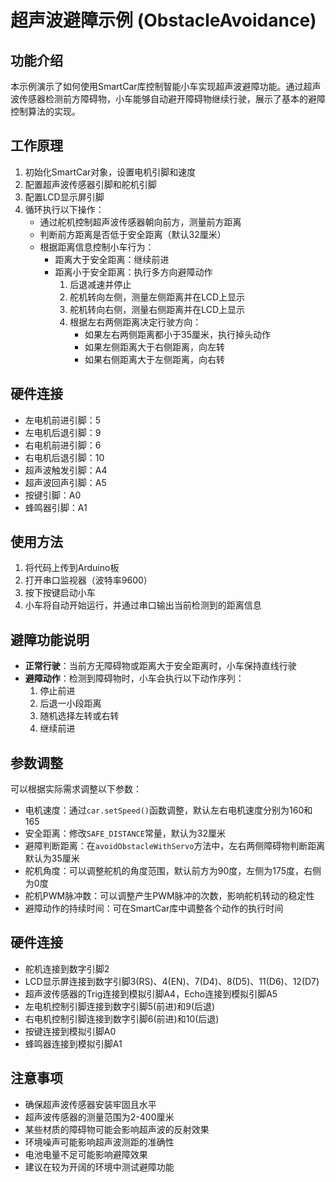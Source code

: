 # 超声波避障示例 (ObstacleAvoidance)

## 功能介绍

本示例演示了如何使用SmartCar库控制智能小车实现超声波避障功能。通过超声波传感器检测前方障碍物，小车能够自动避开障碍物继续行驶，展示了基本的避障控制算法的实现。

## 工作原理

1. 初始化SmartCar对象，设置电机引脚和速度
2. 配置超声波传感器引脚和舵机引脚
3. 配置LCD显示屏引脚
4. 循环执行以下操作：
   - 通过舵机控制超声波传感器朝向前方，测量前方距离
   - 判断前方距离是否低于安全距离（默认32厘米）
   - 根据距离信息控制小车行为：
     * 距离大于安全距离：继续前进
     * 距离小于安全距离：执行多方向避障动作
       1. 后退减速并停止
       2. 舵机转向左侧，测量左侧距离并在LCD上显示
       3. 舵机转向右侧，测量右侧距离并在LCD上显示
       4. 根据左右两侧距离决定行驶方向：
          - 如果左右两侧距离都小于35厘米，执行掉头动作
          - 如果左侧距离大于右侧距离，向左转
          - 如果右侧距离大于左侧距离，向右转

## 硬件连接

- 左电机前进引脚：5
- 左电机后退引脚：9
- 右电机前进引脚：6
- 右电机后退引脚：10
- 超声波触发引脚：A4
- 超声波回声引脚：A5
- 按键引脚：A0
- 蜂鸣器引脚：A1

## 使用方法

1. 将代码上传到Arduino板
2. 打开串口监视器（波特率9600）
3. 按下按键启动小车
4. 小车将自动开始运行，并通过串口输出当前检测到的距离信息

## 避障功能说明

- **正常行驶**：当前方无障碍物或距离大于安全距离时，小车保持直线行驶
- **避障动作**：检测到障碍物时，小车会执行以下动作序列：
  1. 停止前进
  2. 后退一小段距离
  3. 随机选择左转或右转
  4. 继续前进

## 参数调整

可以根据实际需求调整以下参数：

- 电机速度：通过`car.setSpeed()`函数调整，默认左右电机速度分别为160和165
- 安全距离：修改`SAFE_DISTANCE`常量，默认为32厘米
- 避障判断距离：在`avoidObstacleWithServo`方法中，左右两侧障碍物判断距离默认为35厘米
- 舵机角度：可以调整舵机的角度范围，默认前方为90度，左侧为175度，右侧为0度
- 舵机PWM脉冲数：可以调整产生PWM脉冲的次数，影响舵机转动的稳定性
- 避障动作的持续时间：可在SmartCar库中调整各个动作的执行时间

## 硬件连接

- 舵机连接到数字引脚2
- LCD显示屏连接到数字引脚3(RS)、4(EN)、7(D4)、8(D5)、11(D6)、12(D7)
- 超声波传感器的Trig连接到模拟引脚A4，Echo连接到模拟引脚A5
- 左电机控制引脚连接到数字引脚5(前进)和9(后退)
- 右电机控制引脚连接到数字引脚6(前进)和10(后退)
- 按键连接到模拟引脚A0
- 蜂鸣器连接到模拟引脚A1

## 注意事项

- 确保超声波传感器安装牢固且水平
- 超声波传感器的测量范围为2-400厘米
- 某些材质的障碍物可能会影响超声波的反射效果
- 环境噪声可能影响超声波测距的准确性
- 电池电量不足可能影响避障效果
- 建议在较为开阔的环境中测试避障功能